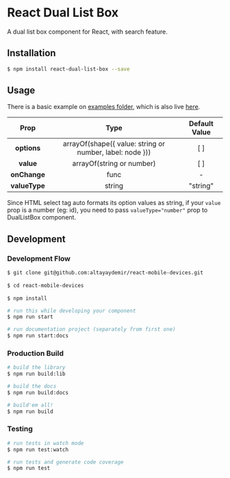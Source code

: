 # React Dual List Box

A dual list box component for React, with search feature.

## Installation

```bash
$ npm install react-dual-list-box --save

```

## Usage
There is a basic example on [examples folder](/examples/components/App.jsx), which is also live [here](altayaydemir.com/react-dual-list-box).

| Prop | Type | Default Value |
| :----: |:-------------:|:-----:|
| **options** | arrayOf(shape({ value: string or number, label: node })) | [ ] |
| **value** | arrayOf(string or number) | [ ] |
| **onChange** | func | - |
| **valueType** | string | "string" |

Since HTML select tag auto formats its option values as string, if your `value` prop is a number (eg: id), you need to pass `valueType="number"` prop to DualListBox component.

## Development

### Development Flow

```bash
$ git clone git@github.com:altayaydemir/react-mobile-devices.git
 
$ cd react-mobile-devices
 
$ npm install 

# run this while developing your component
$ npm run start

# run documentation project (separately from first one)
$ npm run start:docs
```

### Production Build

```bash
# build the library
$ npm run build:lib

# build the docs
$ npm run build:docs

# build'em all!
$ npm run build
```

### Testing

```bash
# run tests in watch mode
$ npm run test:watch

# run tests and generate code coverage
$ npm run test
```
